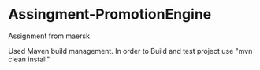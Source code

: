 # Assingment-PromotionEngine
Assignment from maersk

Used Maven build management. In order to Build and test project use "mvn clean install"
